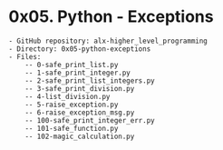 # 0x05. Python - Exceptions

    - GitHub repository: alx-higher_level_programming
    - Directory: 0x05-python-exceptions
    - Files:
        -- 0-safe_print_list.py
        -- 1-safe_print_integer.py
        -- 2-safe_print_list_integers.py
        -- 3-safe_print_division.py
        -- 4-list_division.py
        -- 5-raise_exception.py
        -- 6-raise_exception_msg.py
        -- 100-safe_print_integer_err.py
        -- 101-safe_function.py
        -- 102-magic_calculation.py
